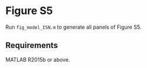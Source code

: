 # Figure S5

Run ``fig_model_ISN.m`` to generate all panels of Figure S5.

## Requirements

MATLAB R2015b or above.
